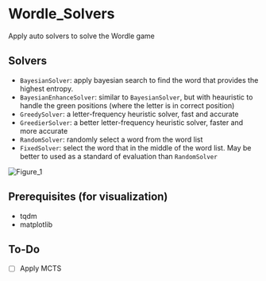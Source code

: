 # Wordle_Solvers

Apply auto solvers to solve the Wordle game

## Solvers
- `BayesianSolver`: apply bayesian search to find the word that provides the highest entropy.
- `BayesianEnhanceSolver`: similar to `BayesianSolver`, but with heauristic to handle the green positions (where the letter is in correct position)
- `GreedySolver`: a letter-frequency heuristic solver, fast and accurate
- `GreedierSolver`: a better letter-frequency heuristic solver, faster and more accurate
- `RandomSolver`: randomly select a word from the word list
- `FixedSolver`: select the word that in the middle of the word list. May be better to used as a standard of evaluation than `RandomSolver`

![Figure_1](https://github.com/user-attachments/assets/589d46bc-2587-4bfc-9a6e-78569014b96e)

## Prerequisites (for visualization)
- tqdm 
- matplotlib

## To-Do
- [ ] Apply MCTS


